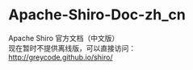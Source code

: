 Apache-Shiro-Doc-zh_cn
======================

Apache Shiro 官方文档（中文版）  
现在暂时不提供离线版，可以直接访问：  
http://greycode.github.io/shiro/

